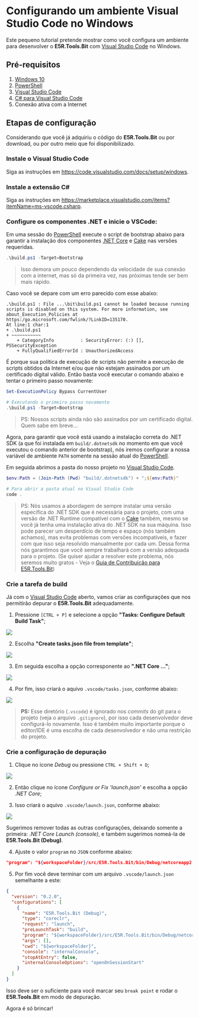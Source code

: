 Configurando um ambiente Visual Studio Code no Windows
======================================================

Este pequeno tutorial pretende mostrar como você configura um ambiente para desenvolver o __E5R.Tools.Bit__ com [Visual Studio Code][vscode] no Windows.

## Pré-requisitos

1. [Windows 10][windows10]
2. [PowerShell][powershell]
3. [Visual Studio Code][vscode]
4. [C# para Visual Studio Code][vscode-csharp]
5. Conexão ativa com a Internet

## Etapas de configuração

Considerando que você já adquiriu o código do __E5R.Tools.Bit__ ou por download,
ou por outro meio que foi disponibilizado.

### Instale o Visual Studio Code

Siga as instruções em https://code.visualstudio.com/docs/setup/windows.

### Instale a extensão C#

Siga as instruções em https://marketplace.visualstudio.com/items?itemName=ms-vscode.csharp.

### Configure os componentes .NET e inicie o VSCode:

Em uma sessão do [PowerShell][powershell] execute o script de bootstrap abaixo
para garantir a instalação dos componentes [.NET Core][dotnet] e [Cake][cake] nas versões requeridas.

```powershell
.\build.ps1 -Target=Bootstrap
```

> Isso demora um pouco dependendo da velocidade de sua conexão com a internet,
> mas só da primeira vez, nas próximas tende ser bem mais rápido.

Caso você se depare com um erro parecido com esse abaixo:

```
.\build.ps1 : File ...\bit\build.ps1 cannot be loaded because running
scripts is disabled on this system. For more information, see about_Execution_Policies at
https:/go.microsoft.com/fwlink/?LinkID=135170.
At line:1 char:1
+ .\build.ps1
+ ~~~~~~~~~~~
    + CategoryInfo          : SecurityError: (:) [], PSSecurityException
    + FullyQualifiedErrorId : UnauthorizedAccess
```

É porque sua política de execução de scripts não permite a execução de scripts obtidos da
Internet e/ou que não estejam assinados por um certificado digital válido. Então basta
você executar o comando abaixo e tentar o primeiro passo novamente:

```powershell
Set-ExecutionPolicy Bypass CurrentUser

# Executando o primeiro passo novamente
.\build.ps1 -Target=Bootstrap
```

> PS: Nossos scripts ainda não são assinados por um certificado digital. Quem sabe em breve...

Agora, para garantir que você está usando a instalação correta do .NET SDK (a que foi instalada em
`build/.dotnetsdk` no momento em que você executou o comando anterior de bootstrap), nós iremos
configurar a nossa variável de ambiente `PATH` somente na sessão atual do [PowerShell][powershell].

Em seguida abrimos a pasta do nosso projeto no [Visual Studio Code][vscode].

```powershell
$env:Path = (Join-Path (Pwd) "build/.dotnetsdk") + ";${env:Path}"

# Para abrir a pasta atual no Visual Studio Code
code .
```

> PS: Nós usamos a abordagem de sempre instalar uma versão específica do .NET SDK que é necessária
> para o projeto, com uma versão de .NET Runtime compatível com o [Cake][cake] também, mesmo
> se você já tenha uma instalação ativa do .NET SDK na sua máquina. Isso pode parecer um desperdício
> de tempo e espaço (nós também achamos), mas evita problemas com versões incompatíveis, e fazer
> com que isso seja resolvido manualmente por cada um. Dessa forma nós garantimos que você sempre
> trabalhará com a versão adequada para o projeto. (Se quiser ajudar a resolver este problema,
> nós seremos muito gratos - Veja o [Guia de Contribuição para E5R.Tools.Bit][contributing])

### Crie a tarefa de build

Já com o [Visual Studio Code][vscode] aberto, vamos criar as configurações que nos permitirão depurar o __E5R.Tools.Bit__ adequadamente.

1. Pressione `[CTRL + P]` e selecione a opção __"Tasks: Configure Default Build Task"__;

![](../assets/create-build-task-step1.png)

2. Escolha __"Create tasks.json file from template"__;

![](../assets/create-build-task-step2.png)

3. Em seguida escolha a opção corresponente ao __".NET Core ..."__;

![](../assets/create-build-task-step3.png)

4. Por fim, isso criará o aquivo `.vscode/tasks.json`, conforme abaixo:

![](../assets/create-build-task-step4.png)

> __PS:__ Esse diretório (`.vscode`) é ignorado nos _commits_ do git
> para o projeto (veja o arquivo `.gitignore`), por isso cada desenvolvedor deve
> configurá-lo novamente. Isso é também muito importante porque o editor/IDE é
> uma escolha de cada desenvolvedor e não uma restrição do projeto.

### Crie a configuração de depuração

1. Clique no ícone _Debug_ ou pressione `CTRL + Shift + D`;

![](../assets/create-config-debug-step1.png)

2. Então clique no ícone _Configure or Fix 'launch.json'_ e escolha a opção _.NET Core_;

3. Isso criará o aquivo `.vscode/launch.json`, conforme abaixo:

![](../assets/create-config-debug-step2.png)

Sugerimos remover todas as outras configurações, deixando somente a primeira:
_.NET Core Launch (console)_, e também sugerimos nomeá-la de __E5R.Tools.Bit (Debug)__.

4. Ajuste o valor `program` no `JSON` conforme abaixo:

```json
"program": "${workspaceFolder}/src/E5R.Tools.Bit/bin/Debug/netcoreapp2.0/bit.dll"
```

5. Por fim você deve terminar com um arquivo `.vscode/launch.json` semelhante a este:

```json
{
  "version": "0.2.0",
  "configurations": [
    {
      "name": "E5R.Tools.Bit (Debug)",
      "type": "coreclr",
      "request": "launch",
      "preLaunchTask": "build",
      "program": "${workspaceFolder}/src/E5R.Tools.Bit/bin/Debug/netcoreapp2.0/bit.dll",
      "args": [],
      "cwd": "${workspaceFolder}",
      "console": "internalConsole",
      "stopAtEntry": false,
      "internalConsoleOptions": "openOnSessionStart"
    }
  ]
}
```

Isso deve ser o suficiente para você marcar seu `break point` e rodar o __E5R.Tools.Bit__ em modo de depuração.

Agora é só brincar!

<!-- Links -->

[vscode]: https://github.com/Microsoft/vscode
[windows10]: https://www.microsoft.com/pt-br/windows
[powershell]: https://github.com/PowerShell/PowerShell
[vscode-csharp]: https://github.com/OmniSharp/omnisharp-vscode
[dotnet]: https://dot.net/core
[cake]: https://cakebuild.net
[contributing]: ../contributing.md
